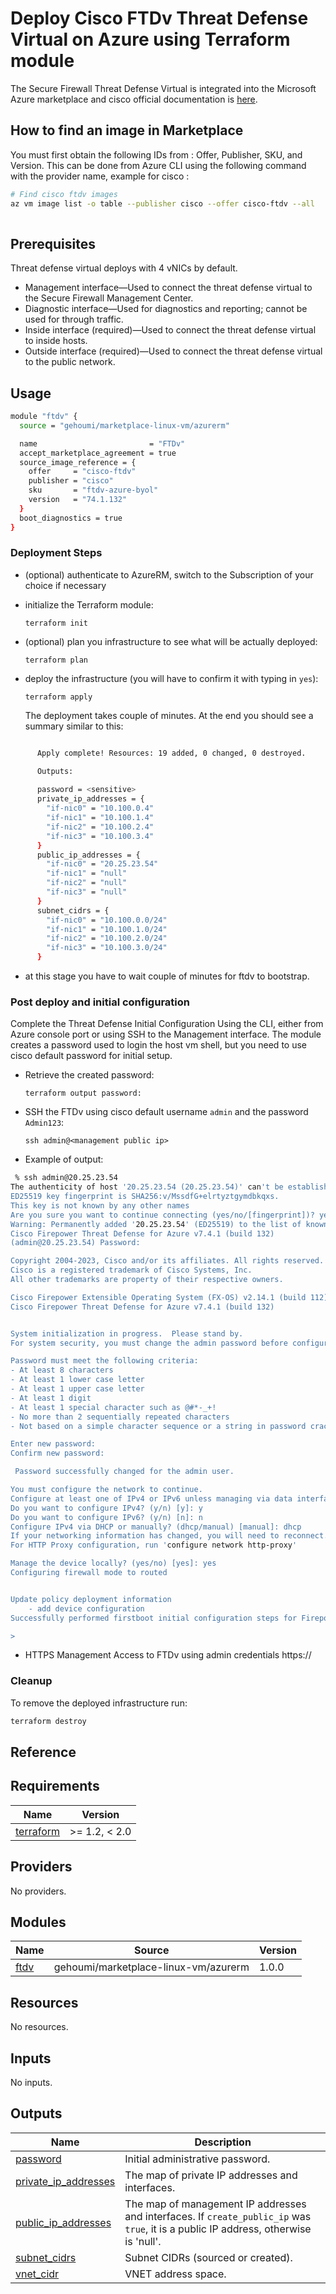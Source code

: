 # Deploy Cisco FTDv Threat Defense Virtual on Azure using Terraform module

The Secure Firewall Threat Defense Virtual is integrated into the Microsoft Azure marketplace and cisco official documentation is [here](https://www.cisco.com/c/en/us/td/docs/security/firepower/quick_start/consolidated_ftdv_gsg/ftdv-gsg/m-ftdv-azure-gsg.html).


##  How to find an image in Marketplace

You must first obtain the following IDs from : Offer, Publisher, SKU, and Version. 
This can be done from Azure CLI using the following command with the provider name, example for cisco :

```bash
# Find cisco ftdv images
az vm image list -o table --publisher cisco --offer cisco-ftdv --all
  
```

## Prerequisites

Threat defense virtual deploys with 4 vNICs by default.
- Management interface—Used to connect the threat defense virtual to the Secure Firewall Management Center.
- Diagnostic interface—Used for diagnostics and reporting; cannot be used for through traffic.
- Inside interface (required)—Used to connect the threat defense virtual to inside hosts.
- Outside interface (required)—Used to connect the threat defense virtual to the public network.

## Usage

```bash
module "ftdv" {
  source = "gehoumi/marketplace-linux-vm/azurerm"

  name                         = "FTDv"
  accept_marketplace_agreement = true
  source_image_reference = {
    offer     = "cisco-ftdv"
    publisher = "cisco"
    sku       = "ftdv-azure-byol"
    version   = "74.1.132"
  }
  boot_diagnostics = true
}
```

### Deployment Steps

* (optional) authenticate to AzureRM, switch to the Subscription of your choice if necessary
* initialize the Terraform module:

      terraform init

* (optional) plan you infrastructure to see what will be actually deployed:

      terraform plan

* deploy the infrastructure (you will have to confirm it with typing in `yes`):

      terraform apply

  The deployment takes couple of minutes. At the end you should see a summary similar to this:

```bash

      Apply complete! Resources: 19 added, 0 changed, 0 destroyed.

      Outputs:
  
      password = <sensitive>
      private_ip_addresses = {
        "if-nic0" = "10.100.0.4"
        "if-nic1" = "10.100.1.4"
        "if-nic2" = "10.100.2.4"
        "if-nic3" = "10.100.3.4"
      }
      public_ip_addresses = {
        "if-nic0" = "20.25.23.54"
        "if-nic1" = "null"
        "if-nic2" = "null"
        "if-nic3" = "null"
      }
      subnet_cidrs = {
        "if-nic0" = "10.100.0.0/24"
        "if-nic1" = "10.100.1.0/24"
        "if-nic2" = "10.100.2.0/24"
        "if-nic3" = "10.100.3.0/24"
      }
```

* at this stage you have to wait couple of minutes for ftdv to bootstrap.

### Post deploy and initial configuration

Complete the Threat Defense Initial Configuration Using the CLI, either from Azure console port or using SSH to the Management interface. The module creates a password used to login the host vm shell, but you need to use cisco default password for initial setup.

* Retrieve the created password:

      terraform output password:


* SSH the FTDv using cisco default username `admin` and the password `Admin123`:

      ssh admin@<management public ip>

* Example of output:

```bash
 % ssh admin@20.25.23.54
The authenticity of host '20.25.23.54 (20.25.23.54)' can't be established.
ED25519 key fingerprint is SHA256:v/MssdfG+elrtyztgymdbkqxs.
This key is not known by any other names
Are you sure you want to continue connecting (yes/no/[fingerprint])? yes
Warning: Permanently added '20.25.23.54' (ED25519) to the list of known hosts.
Cisco Firepower Threat Defense for Azure v7.4.1 (build 132)
(admin@20.25.23.54) Password: 

Copyright 2004-2023, Cisco and/or its affiliates. All rights reserved. 
Cisco is a registered trademark of Cisco Systems, Inc. 
All other trademarks are property of their respective owners.

Cisco Firepower Extensible Operating System (FX-OS) v2.14.1 (build 112)
Cisco Firepower Threat Defense for Azure v7.4.1 (build 132)


System initialization in progress.  Please stand by.  
For system security, you must change the admin password before configuring this device.

Password must meet the following criteria: 
- At least 8 characters
- At least 1 lower case letter
- At least 1 upper case letter
- At least 1 digit
- At least 1 special character such as @#*-_+!
- No more than 2 sequentially repeated characters
- Not based on a simple character sequence or a string in password cracking dictionary

Enter new password: 
Confirm new password: 

 Password successfully changed for the admin user.

You must configure the network to continue.
Configure at least one of IPv4 or IPv6 unless managing via data interfaces.
Do you want to configure IPv4? (y/n) [y]: y
Do you want to configure IPv6? (y/n) [n]: n
Configure IPv4 via DHCP or manually? (dhcp/manual) [manual]: dhcp
If your networking information has changed, you will need to reconnect.
For HTTP Proxy configuration, run 'configure network http-proxy'

Manage the device locally? (yes/no) [yes]: yes
Configuring firewall mode to routed


Update policy deployment information
    - add device configuration
Successfully performed firstboot initial configuration steps for Firepower Device Manager for Firepower Threat Defense.

> 
```
* HTTPS Management Access to FTDv using admin credentials
    https://<management public ip>



### Cleanup

To remove the deployed infrastructure run:

```sh
terraform destroy
```

## Reference
<!-- BEGINNING OF PRE-COMMIT-TERRAFORM DOCS HOOK -->
## Requirements

| Name | Version |
|------|---------|
| <a name="requirement_terraform"></a> [terraform](#requirement\_terraform) | >= 1.2, < 2.0 |

## Providers

No providers.

## Modules

| Name | Source | Version |
|------|--------|---------|
| <a name="module_ftdv"></a> [ftdv](#module\_ftdv) | gehoumi/marketplace-linux-vm/azurerm | 1.0.0 |

## Resources

No resources.

## Inputs

No inputs.

## Outputs

| Name | Description |
|------|-------------|
| <a name="output_password"></a> [password](#output\_password) | Initial administrative password. |
| <a name="output_private_ip_addresses"></a> [private\_ip\_addresses](#output\_private\_ip\_addresses) | The map of private IP addresses and interfaces. |
| <a name="output_public_ip_addresses"></a> [public\_ip\_addresses](#output\_public\_ip\_addresses) | The map of management IP addresses and interfaces. If `create_public_ip` was `true`, it is a public IP address, otherwise is 'null'. |
| <a name="output_subnet_cidrs"></a> [subnet\_cidrs](#output\_subnet\_cidrs) | Subnet CIDRs (sourced or created). |
| <a name="output_vnet_cidr"></a> [vnet\_cidr](#output\_vnet\_cidr) | VNET address space. |
<!-- END OF PRE-COMMIT-TERRAFORM DOCS HOOK -->
